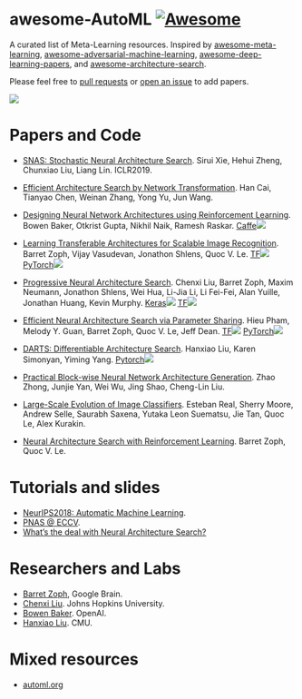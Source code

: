 # awesome-AutoML [![Awesome](https://awesome.re/badge.svg)](https://awesome.re)

A curated list of Meta-Learning resources. Inspired by [awesome-meta-learning](https://github.com/dragen1860/awesome-meta-learning), [awesome-adversarial-machine-learning](https://github.com/yenchenlin/awesome-adversarial-machine-learning), [awesome-deep-learning-papers](https://github.com/terryum/awesome-deep-learning-papers), and [awesome-architecture-search](https://github.com/markdtw/awesome-architecture-search).

Please feel free to [pull requests](https://github.com/dragen1860/awesome-AutoML/pulls) or [open an issue](https://github.com/dragen1860/awesome-AutoML/issues) to add papers.

![](heart.gif)

# Papers and Code

* [SNAS: Stochastic Neural Architecture Search](https://arxiv.org/abs/1812.09926). Sirui Xie, Hehui Zheng, Chunxiao Liu, Liang Lin. ICLR2019.

* [Efficient Architecture Search by Network Transformation](https://arxiv.org/abs/1707.04873). Han Cai, Tianyao Chen, Weinan Zhang, Yong Yu, Jun Wang.

* [Designing Neural Network Architectures using Reinforcement Learning](https://arxiv.org/abs/1611.02167). Bowen Baker, Otkrist Gupta, Nikhil Naik, Ramesh Raskar.
[Caffe![](github.jpg)](https://github.com/bowenbaker/metaqnn)

* [Learning Transferable Architectures for Scalable Image Recognition](https://arxiv.org/abs/1707.07012). Barret Zoph, Vijay Vasudevan, Jonathon Shlens, Quoc V. Le.
[TF![](github.jpg)](https://github.com/tensorflow/models/tree/master/research/slim/nets/nasnet)
[PyTorch![](github.jpg)](https://github.com/wandering007/nasnet-pytorch)

* [Progressive Neural Architecture Search](https://arxiv.org/abs/1712.00559). Chenxi Liu, Barret Zoph, Maxim Neumann, Jonathon Shlens, Wei Hua, Li-Jia Li, Li Fei-Fei, Alan Yuille, Jonathan Huang, Kevin Murphy.
[Keras![](github.jpg)](https://github.com/titu1994/progressive-neural-architecture-search)
[TF![](github.jpg)](https://github.com/chenxi116/PNASNet.TF)


* [Efficient Neural Architecture Search via Parameter Sharing](https://arxiv.org/abs/1802.03268). Hieu Pham, Melody Y. Guan, Barret Zoph, Quoc V. Le, Jeff Dean.
[TF![](github.jpg)](https://github.com/melodyguan/enas) [PyTorch![](github.jpg)](https://github.com/carpedm20/ENAS-pytorch)

* [DARTS: Differentiable Architecture Search](https://arxiv.org/abs/1806.09055). Hanxiao Liu, Karen Simonyan, Yiming Yang.
[Pytorch![](github.jpg)](https://github.com/quark0/darts)

* [Practical Block-wise Neural Network Architecture Generation](https://arxiv.org/abs/1708.05552). Zhao Zhong, Junjie Yan, Wei Wu, Jing Shao, Cheng-Lin Liu.

* [Large-Scale Evolution of Image Classifiers](https://arxiv.org/abs/1703.01041). Esteban Real, Sherry Moore, Andrew Selle, Saurabh Saxena, Yutaka Leon Suematsu, Jie Tan, Quoc Le, Alex Kurakin.

* [Neural Architecture Search with Reinforcement Learning](https://arxiv.org/abs/1611.01578). Barret Zoph, Quoc V. Le.

# Tutorials and slides

* [NeurIPS2018: Automatic Machine Learning](https://www.facebook.com/nipsfoundation/videos/199543964204829/).
* [PNAS @ ECCV](https://cs.jhu.edu/~cxliu/slides/pnas-talk-eccv.pdf).
* [What’s the deal with Neural Architecture Search?](https://determined.ai/blog/neural-architecture-search)

# Researchers and Labs

* [Barret Zoph](http://barretzoph.github.io/), Google Brain.
* [Chenxi Liu](http://www.cs.jhu.edu/~cxliu/). Johns Hopkins University.
* [Bowen Baker](https://bowenbaker.github.io/). OpenAI.
* [Hanxiao Liu](http://www.cs.cmu.edu/~hanxiaol/). CMU.

# Mixed resources

* [automl.org](https://www.automl.org/)
